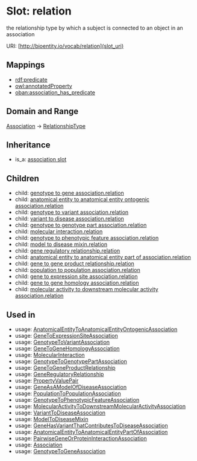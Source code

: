 # Slot: relation


the relationship type by which a subject is connected to an object in an association

URI: [http://bioentity.io/vocab/relation](slot_uri)
## Mappings

 * [rdf:predicate](http://purl.obolibrary.org/obo/rdf_predicate)
 * [owl:annotatedProperty](http://purl.obolibrary.org/obo/owl_annotatedProperty)
 * [oban:association_has_predicate](http://purl.obolibrary.org/obo/oban_association_has_predicate)
## Domain and Range

[Association](Association.md) -> [RelationshipType](RelationshipType.md)
## Inheritance

 *  is_a: [association slot](association_slot.md)
## Children

 *  child: [genotype to gene association.relation](genotype_to_gene_association_relation.md)
 *  child: [anatomical entity to anatomical entity ontogenic association.relation](anatomical_entity_to_anatomical_entity_ontogenic_association_relation.md)
 *  child: [genotype to variant association.relation](genotype_to_variant_association_relation.md)
 *  child: [variant to disease association.relation](variant_to_disease_association_relation.md)
 *  child: [genotype to genotype part association.relation](genotype_to_genotype_part_association_relation.md)
 *  child: [molecular interaction.relation](molecular_interaction_relation.md)
 *  child: [genotype to phenotypic feature association.relation](genotype_to_phenotypic_feature_association_relation.md)
 *  child: [model to disease mixin.relation](model_to_disease_mixin_relation.md)
 *  child: [gene regulatory relationship.relation](gene_regulatory_relationship_relation.md)
 *  child: [anatomical entity to anatomical entity part of association.relation](anatomical_entity_to_anatomical_entity_part_of_association_relation.md)
 *  child: [gene to gene product relationship.relation](gene_to_gene_product_relationship_relation.md)
 *  child: [population to population association.relation](population_to_population_association_relation.md)
 *  child: [gene to expression site association.relation](gene_to_expression_site_association_relation.md)
 *  child: [gene to gene homology association.relation](gene_to_gene_homology_association_relation.md)
 *  child: [molecular activity to downstream molecular activity association.relation](molecular_activity_to_downstream_molecular_activity_association_relation.md)
## Used in

 *  usage: [AnatomicalEntityToAnatomicalEntityOntogenicAssociation](AnatomicalEntityToAnatomicalEntityOntogenicAssociation.md)
 *  usage: [GeneToExpressionSiteAssociation](GeneToExpressionSiteAssociation.md)
 *  usage: [GenotypeToVariantAssociation](GenotypeToVariantAssociation.md)
 *  usage: [GeneToGeneHomologyAssociation](GeneToGeneHomologyAssociation.md)
 *  usage: [MolecularInteraction](MolecularInteraction.md)
 *  usage: [GenotypeToGenotypePartAssociation](GenotypeToGenotypePartAssociation.md)
 *  usage: [GeneToGeneProductRelationship](GeneToGeneProductRelationship.md)
 *  usage: [GeneRegulatoryRelationship](GeneRegulatoryRelationship.md)
 *  usage: [PropertyValuePair](PropertyValuePair.md)
 *  usage: [GeneAsAModelOfDiseaseAssociation](GeneAsAModelOfDiseaseAssociation.md)
 *  usage: [PopulationToPopulationAssociation](PopulationToPopulationAssociation.md)
 *  usage: [GenotypeToPhenotypicFeatureAssociation](GenotypeToPhenotypicFeatureAssociation.md)
 *  usage: [MolecularActivityToDownstreamMolecularActivityAssociation](MolecularActivityToDownstreamMolecularActivityAssociation.md)
 *  usage: [VariantToDiseaseAssociation](VariantToDiseaseAssociation.md)
 *  usage: [ModelToDiseaseMixin](ModelToDiseaseMixin.md)
 *  usage: [GeneHasVariantThatContributesToDiseaseAssociation](GeneHasVariantThatContributesToDiseaseAssociation.md)
 *  usage: [AnatomicalEntityToAnatomicalEntityPartOfAssociation](AnatomicalEntityToAnatomicalEntityPartOfAssociation.md)
 *  usage: [PairwiseGeneOrProteinInteractionAssociation](PairwiseGeneOrProteinInteractionAssociation.md)
 *  usage: [Association](Association.md)
 *  usage: [GenotypeToGeneAssociation](GenotypeToGeneAssociation.md)
